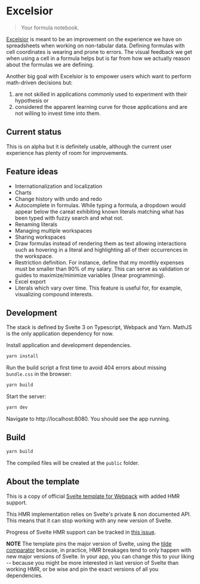 # Excelsior

> Your formula notebook.

[Excelsior](https://excelsiorapp.site) is meant to be an improvement on the experience we have on spreadsheets when working on non-tabular data.
Defining formulas with cell coordinates is wearing and prone to errors.
The visual feedback we get when using a cell in a formula helps but is far from how we actually reason about the formulas we are defining.

Another big goal with Excelsior is to empower users which want to perform math-driven decisions but:

1. are not skilled in applications commonly used to experiment with their hypothesis or
2. considered the apparent learning curve for those applications and are not willing to invest time into them.

## Current status

This is on alpha but it is definitely usable, although the current user experience has plenty of room for improvements.

## Feature ideas

- Internationalization and localization
- Charts
- Change history with undo and redo
- Autocomplete in formulas. While typing a formula, a dropdown would appear below the careat exhibiting known literals matching what has been typed with fuzzy search and what not.
- Renaming literals
- Managing multiple workspaces
- Sharing workspaces
- Draw formulas instead of rendering them as text allowing interactions such as hovering in a literal and highlighting all of their occurrences in the workspace.
- Restriction definition. For instance, define that my monthly expenses must be smaller than 90% of my salary. This can serve as validation or guides to maximize/minimize variables (linear programming).
- Excel export
- Literals which vary over time. This feature is useful for, for example, visualizing compound interests.

## Development

The stack is defined by Svelte 3 on Typescript, Webpack and Yarn. MathJS is the only application dependency for now.

Install application and development dependencies.

```bash
yarn install
```

Run the build script a first time to avoid 404 errors about missing `bundle.css` in the browser:

```bash
yarn build
```

Start the server:

```bash
yarn dev
```

Navigate to http://localhost:8080. You should see the app running.

## Build

```bash
yarn build
```

The compiled files will be created at the `public` folder.

## About the template

This is a copy of official [Svelte template for Webpack](https://github.com/sveltejs/template-webpack) with added HMR support.

This HMR implementation relies on Svelte's private & non documented API. This means that it can stop working with any new version of Svelte.

Progress of Svelte HMR support can be tracked in [this issue](https://github.com/sveltejs/svelte/issues/3632).

**NOTE** The template pins the major version of Svelte, using the [tilde comparator](https://docs.npmjs.com/misc/semver#tilde-ranges-123-12-1) because, in practice, HMR breakages tend to only happen with new major versions of Svelte. In your app, you can change this to your liking -- because you might be more interested in last version of Svelte than working HMR, or be wise and pin the exact versions of all you dependencies.
